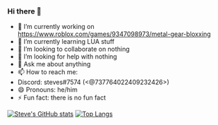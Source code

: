 ### Hi there 👋

- 🔭 I’m currently working on https://www.roblox.com/games/9347098973/metal-gear-bloxxing
- 🌱 I’m currently learning LUA stuff
- 👯 I’m looking to collaborate on nothing
- 🤔 I’m looking for help with nothing
- 💬 Ask me about anything
- 📫 How to reach me:
- Discord: steves#7574 (<@737764022409232426>)
- 😄 Pronouns: he/him
- ⚡ Fun fact: there is no fun fact

[![Steve's GitHub stats](https://github-readme-stats.vercel.app/api?username=StevenRafft)](https://github.com/anuraghazra/github-readme-stats)
[![Top Langs](https://github-readme-stats.vercel.app/api/top-langs/?username=anuraghazra)](https://github.com/anuraghazra/github-readme-stats)
